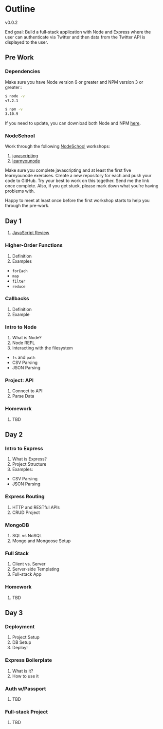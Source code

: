 # Outline

v0.0.2

End goal: Build a full-stack application with Node and Express where the user can authenticate via Twitter and then data from the Twitter API is displayed to the user.

## Pre Work

### Dependencies

Make sure you have Node version 6 or greater and NPM version 3 or greater::

```sh
$ node -v
v7.2.1

$ npm -v
3.10.9
```

If you need to update, you can download both Node and NPM [here](https://nodejs.org/en/download/current/).

### NodeSchool

Work through the following [NodeSchool](https://nodeschool.io/) workshops:

1. [javascripting](https://github.com/workshopper/javascripting)
1. [learnyounode](https://github.com/workshopper/learnyounode)

Make sure you complete javascripting and at least the first five learnyounode exercises. Create a new repository for each and push your code to GitHub. Try your best to work on this together. Send me the link once complete. Also, if you get stuck, please mark down what you're having problems with.

Happy to meet at least once before the first workshop starts to help you through the pre-work.

## Day 1

1. [JavaScript Review]()

### Higher-Order Functions

1. Definition
1. Examples
  - `forEach`
  - `map`
  - `filter`
  - `reduce`

### Callbacks

1. Definition
1. Example

### Intro to Node

1. What is Node?
1. Node REPL
1. Interacting with the filesystem
  - `fs` and `path`
  - CSV Parsing
  - JSON Parsing

### Project: API

1. Connect to API
1. Parse Data

### Homework

1. TBD

## Day 2

### Intro to Express

1. What is Express?
1. Project Structure
1. Examples:
  - CSV Parsing
  - JSON Parsing

### Express Routing

1. HTTP and RESTful APIs
1. CRUD Project

### MongoDB

1. SQL vs NoSQL
1. Mongo and Mongoose Setup

### Full Stack

1. Client vs. Server
1. Server-side Templating
1. Full-stack App

### Homework

1. TBD

## Day 3

### Deployment

1. Project Setup
1. DB Setup
1. Deploy!

### Express Boilerplate

1. What is it?
1. How to use it

### Auth w/Passport

1. TBD

### Full-stack Project

1. TBD
